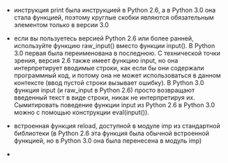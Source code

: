 * инструкция print была инструкцией в Python 2.6, а в Python 3.0 она стала функцией, поэтому круглые скобки являются  обязательным элементом только в версии 3.0

* если вы пользуетесь версией Python 2.6 или более ранней, используйте функцию raw_input() вместо функции input(). В Python 3.0 первая была переименована в последнюю. С технической точки зрения, версия 2.6 также имеет функцию input, но она интерпретирует вводимые строки, как если бы они содержали программный код, и потому она не может использоваться в данном контексте (ввод пустой строки вызывает ошибку). В Python 3.0 функция input (и raw_input в Python 2.6) просто возвращают введенный текст в виде строки, никак не интерпретируя их. Сымитировать поведение функции input из Python 2.6 в Python 3.0
можно с помощью конструкции eval(input()).

* встроенная функция reload, доступной в модуле imp из стандартной библиотеки (в Python 2.6 эта функция была обычной встроенной функцией, но в Python 3.0 она была перенесена в модуль imp)

* 